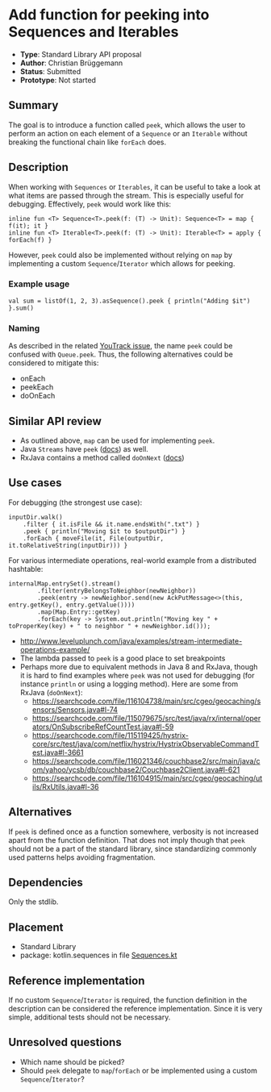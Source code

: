 # Add function for peeking into Sequences and Iterables

* **Type**: Standard Library API proposal
* **Author**: Christian Brüggemann
* **Status**: Submitted
* **Prototype**: Not started


## Summary

The goal is to introduce a function called `peek`, which allows the user to perform an action on each element of a `Sequence` or an `Iterable` without breaking the functional chain like `forEach` does.

## Description

When working with `Sequences` or `Iterables`, it can be useful to take a look at what items are passed through the stream. This is especially useful for debugging. Effectively, `peek` would work like this:

```
inline fun <T> Sequence<T>.peek(f: (T) -> Unit): Sequence<T> = map { f(it); it }
inline fun <T> Iterable<T>.peek(f: (T) -> Unit): Iterable<T> = apply { forEach(f) }
```

However, `peek` could also be implemented without relying on `map` by implementing a custom `Sequence`/`Iterator` which allows for peeking.

### Example usage

```
val sum = listOf(1, 2, 3).asSequence().peek { println("Adding $it") }.sum()
```

### Naming

As described in the related [YouTrack issue](https://youtrack.jetbrains.com/issue/KT-8220#tab=Comments), the name `peek` could be confused with `Queue.peek`. Thus, the following alternatives could be considered to mitigate this:

* onEach
* peekEach
* doOnEach

## Similar API review

* As outlined above, `map` can be used for implementing `peek`.
* Java `Streams` have `peek` ([docs](https://docs.oracle.com/javase/8/docs/api/java/util/stream/Stream.html#peek-java.util.function.Consumer-)) as well.
* RxJava contains a method called `doOnNext` ([docs](http://reactivex.io/documentation/operators/do.html))

## Use cases
For debugging (the strongest use case):
```
inputDir.walk()
    .filter { it.isFile && it.name.endsWith(".txt") }
    .peek { println("Moving $it to $outputDir") }
    .forEach { moveFile(it, File(outputDir, it.toRelativeString(inputDir))) }
```
For various intermediate operations, real-world example from a distributed hashtable:
```
internalMap.entrySet().stream()
		.filter(entryBelongsToNeighbor(newNeighbor))
		.peek(entry -> newNeighbor.send(new AckPutMessage<>(this, entry.getKey(), entry.getValue())))
		.map(Map.Entry::getKey)
		.forEach(key -> System.out.println("Moving key " + toProperKey(key) + " to neighbor " + newNeighbor.id()));
```

* http://www.leveluplunch.com/java/examples/stream-intermediate-operations-example/
* The lambda passed to `peek` is a good place to set breakpoints
* Perhaps more due to equivalent methods in Java 8 and RxJava, though it is hard to find examples where `peek` was not used for debugging (for instance `println` or using a logging method). Here are some from RxJava (`doOnNext`):
  * https://searchcode.com/file/116104738/main/src/cgeo/geocaching/sensors/Sensors.java#l-74
  * https://searchcode.com/file/115079675/src/test/java/rx/internal/operators/OnSubscribeRefCountTest.java#l-59
  * https://searchcode.com/file/115119425/hystrix-core/src/test/java/com/netflix/hystrix/HystrixObservableCommandTest.java#l-3661
  * https://searchcode.com/file/116021346/couchbase2/src/main/java/com/yahoo/ycsb/db/couchbase2/Couchbase2Client.java#l-621
  * https://searchcode.com/file/116104915/main/src/cgeo/geocaching/utils/RxUtils.java#l-36

## Alternatives

If `peek` is defined once as a function somewhere, verbosity is not increased apart from the function definition. That does not imply though that `peek` should not be a part of the standard library, since standardizing commonly used patterns helps avoiding fragmentation.

## Dependencies

Only the stdlib.

## Placement

* Standard Library
* package: kotlin.sequences in file [Sequences.kt](https://github.com/JetBrains/kotlin/blob/master/libraries/stdlib/src/kotlin/collections/Sequences.kt)

## Reference implementation

If no custom `Sequence`/`Iterator` is required, the function definition in the description can be considered the reference implementation. Since it is very simple, additional tests should not be necessary.

## Unresolved questions

* Which name should be picked?
* Should `peek` delegate to `map`/`forEach` or be implemented using a custom `Sequence`/`Iterator`?
